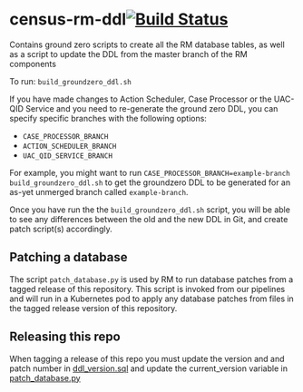 # census-rm-ddl[![Build Status](https://travis-ci.com/ONSdigital/census-rm-ddl.svg?branch=master)](https://travis-ci.com/ONSdigital/census-rm-ddl)
Contains ground zero scripts to create all the RM database tables, as well as a script to update the DDL from the master branch of the RM components

To run:
`build_groundzero_ddl.sh`

If you have made changes to Action Scheduler, Case Processor or the UAC-QID Service and you need to re-generate the ground zero DDL, you can specify specific branches with the following options:
- `CASE_PROCESSOR_BRANCH`
- `ACTION_SCHEDULER_BRANCH`
- `UAC_QID_SERVICE_BRANCH`

For example, you might want to run `CASE_PROCESSOR_BRANCH=example-branch build_groundzero_ddl.sh` to get the groundzero DDL to be generated for an as-yet unmerged branch called `example-branch`.

Once you have run the the `build_groundzero_ddl.sh` script, you will be able to see any differences between the old and the new DDL in Git, and create patch script(s) accordingly.

## Patching a database
The script `patch_database.py` is used by RM to run database patches from a tagged release of this repository. This script is invoked from our pipelines and will run in a Kubernetes pod to apply any database patches from files in the tagged release version of this repository.

## Releasing this repo
When tagging a release of this repo you must update the version and and patch number in [ddl_version.sql](groundzero_ddl/ddl_version.sql) and update the current_version variable in [patch_database.py](patch_database.py)

